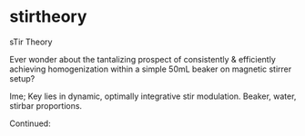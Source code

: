 # stirtheory
sTir Theory 

Ever wonder about the tantalizing prospect of consistently & efficiently achieving homogenization within a simple 50mL beaker on magnetic stirrer setup?

Ime; Key lies in dynamic, optimally integrative stir modulation. Beaker, water, stirbar proportions.

Continued: 

